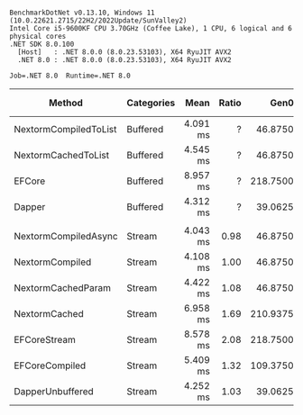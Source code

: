 ```

BenchmarkDotNet v0.13.10, Windows 11 (10.0.22621.2715/22H2/2022Update/SunValley2)
Intel Core i5-9600KF CPU 3.70GHz (Coffee Lake), 1 CPU, 6 logical and 6 physical cores
.NET SDK 8.0.100
  [Host]   : .NET 8.0.0 (8.0.23.53103), X64 RyuJIT AVX2
  .NET 8.0 : .NET 8.0.0 (8.0.23.53103), X64 RyuJIT AVX2

Job=.NET 8.0  Runtime=.NET 8.0  

```
| Method                | Categories | Mean     | Ratio | Gen0     | Gen1     | Allocated  | Alloc Ratio |
|---------------------- |----------- |---------:|------:|---------:|---------:|-----------:|------------:|
| NextormCompiledToList | Buffered   | 4.091 ms |     ? |  46.8750 |        - |  236.39 KB |           ? |
| NextormCachedToList   | Buffered   | 4.545 ms |     ? |  46.8750 |        - |  243.02 KB |           ? |
| EFCore                | Buffered   | 8.957 ms |     ? | 218.7500 |  31.2500 | 1101.17 KB |           ? |
| Dapper                | Buffered   | 4.312 ms |     ? |  39.0625 |        - |  188.52 KB |           ? |
|                       |            |          |       |          |          |            |             |
| NextormCompiledAsync  | Stream     | 4.043 ms |  0.98 |  46.8750 |        - |  228.99 KB |        1.02 |
| NextormCompiled       | Stream     | 4.108 ms |  1.00 |  46.8750 |        - |  225.08 KB |        1.00 |
| NextormCachedParam    | Stream     | 4.422 ms |  1.08 |  46.8750 |        - |  231.94 KB |        1.03 |
| NextormCached         | Stream     | 6.958 ms |  1.69 | 210.9375 | 203.1250 |   979.6 KB |        4.35 |
| EFCoreStream          | Stream     | 8.578 ms |  2.08 | 218.7500 |  31.2500 | 1060.78 KB |        4.71 |
| EFCoreCompiled        | Stream     | 5.409 ms |  1.32 | 109.3750 |  31.2500 |  534.38 KB |        2.37 |
| DapperUnbuffered      | Stream     | 4.252 ms |  1.03 |  39.0625 |        - |   211.8 KB |        0.94 |
